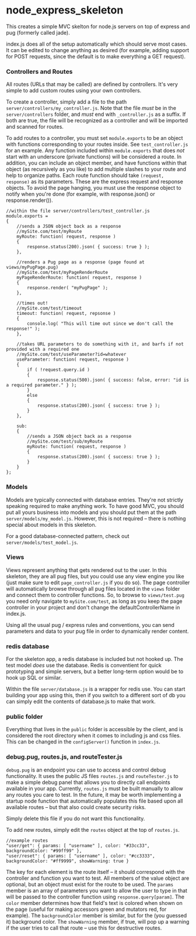 # node\_express\_skeleton

This creates a simple MVC skelton for node.js servers on top of express and pug (formerly called jade).

index.js does all of the setup automatically which should serve most cases. It can be edited to change anything as desired (for example, adding support for POST requests, since the default is to make everything a GET request).

### Controllers and Routes

All routes (URLs that may be called) are defined by controllers. It's very simple to add custom routes using your own controllers.

To create a controller, simply add a file to the path `server/controllers/my_controller.js`. Note that the file *must* be in the `server/controllers` folder, and *must* end with `_controller.js` as a suffix. If both are true, the file will be recognized as a controller and will be imported and scanned for routes.

To add routes to a controller, you must set `module.exports` to be an object with functions corresponding to your routes inside. See `test_controller.js` for an example. Any function included within `module.exports` that does *not* start with an underscore (private functions) will be considered a route. In addition, you can include an object member, and have functions within that object (as recursively as you like) to add multiple slashes to your route and help to organize paths. Each route function should take `(request, response)` as its parameters. These are the express request and response objects. To avoid the page hanging, you must use the response object to notify when you're done (for example, with response.json() or response.render()).

    //within the file server/controllers/test_controller.js
    module.exports =
    {
        //sends a JSON object back as a response
        //mySite.com/test/myRoute
        myRoute: function( request, response )
        {
            response.status(200).json( { success: true } );
        },
    
        //renders a Pug page as a response (page found at views/myPugPage.pug)
        //mySite.com/test/myPageRenderRoute
        myPageRenderRoute: function( request, response )
        {
            response.render( "myPugPage" );
        },
    
        //times out!
        //mySite.com/test/timeout    
        timeout: function( request, repsonse )
        {
            console.log( "This will time out since we don't call the response!" );
        },
    
        //takes URL parameters to do something with it, and barfs if not provided with a required one
        //mySite.com/test/useParameter?id=whatever
        useParameter: function( request, response )
        {
            if ( !request.query.id )
            {
                response.status(500).json( { success: false, error: "id is a required parameter." } );
            }
            else
            {
                response.status(200).json( { success: true } );
            }
        },
    
        sub:
        {
            //sends a JSON object back as a response
            //mySite.com/test/sub/myRoute
            myRoute: function( request, response )
            {
                response.status(200).json( { success: true } );
            }
        }
    };

### Models

Models are typically connected with database entries. They're not strictly speaking required to make anything work. To have good MVC, you should put all yours business into models and you should put them at the path `server/models/my_model.js`. However, this is not required – there is nothing special about models in this skeleton.

For a good database-connected pattern, check out `server/models/test_model.js`.

### Views

Views represent anything that gets rendered out to the user. In this skeleton, they are all pug files, but you could use any view engine you like (just make sure to edit `page_controller.js` if you do so). The page controller will automatically browse through all pug files located in the `views` folder and connect them to controller functions. So, to browse to `views/test.pug` you need only navigate to `mySite.com/test`, as long as you keep the page controller in your project and don't change the defaultControllerName in index.js.

Using all the usual pug / express rules and conventions, you can send parameters and data to your pug file in order to dynamically render content.

### redis database

For the skeleton app, a redis database is included but not hooked up. The test model *does* use the database. Redis is conventient for quick prototyping and simple servers, but a better long-term option would be to hook up SQL or similar.

Within the file `server/database.js` is a wrapper for redis use. You can start building your app using this, then if you switch to a different sort of db you can simply edit the contents of database.js to make that work.

### public folder

Everything that lives in the `public` folder is accessible by the client, and is considered the root directory when it comes to including js and css files. This can be changed in the `configServer()` function in `index.js`.

### debug.pug, routes.js, and routeTester.js

`debug.pug` is an endpoint you can use to access and control debug functionality. It uses the public JS files `routes.js` and `routeTester.js` to make a simple debug panel that allows you to directly call endpoints available in your app. Currently, `routes.js` must be built manually to allow any routes you care to test. In the future, it may be worth implementing a startup node function that automatically populates this file based upon all available routes – but that also could create security risks.

Simply delete this file if you do not want this functionality.

To add new routes, simply edit the `routes` object at the top of `routes.js`.

    //example routes
    "user/get": { params: [ "username" ], color: "#33cc33", backgroundColor: "#99ff99" },
    "user/reset": { params: [ "username" ], color: "#cc3333", backgroundColor: "#ff9999", showWarning: true }

The key for each element is the route itself – it should correspond with the controller and function you want to test. All members of the value object are optional, but an object must exist for the route to be used. The `params` member is an array of parameters you want to allow the user to type in that will be passed to the controller function using `response.query[param]`. The `color` member determines how that field's text is colored when shown on the page (useful for making accessors green and mutators red, for example). The `backgroundColor` member is similar, but for the (you guessed it) background color. The `showWarning` member, if true, will pop up a warning if the user tries to call that route – use this for destructive routes.